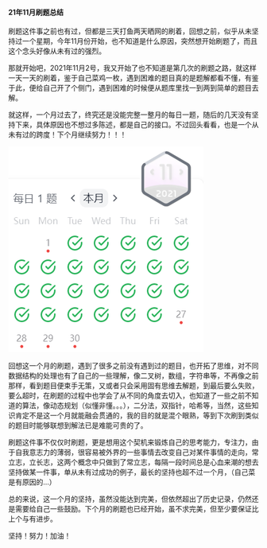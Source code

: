 #### 21年11月刷题总结

刷题这件事之前也有过，但都是三天打鱼两天晒网的刷着，回想之前，似乎从未坚持过一个星期，今年11月份开始，也不知道是什么原因，突然想开始刷题了，而且这个念头好像从未有过的强烈。

那就开始吧，2021年11月2号，我又开始了也不知道是第几次的刷题之路，就这样一天一天的刷着，鉴于自己菜鸡一枚，遇到困难的题目真的是题解都看不懂，有鉴于此，便给自己开了个侧门，遇到困难的时候便从题库里找一到两到简单的题目去解。

就这样，一个月过去了，终究还是没能完整一整月的每日一题，随后的几天没有坚持下来，具体原因也不想过多陈述，都是自己的接口。不过回头看看，也是一个从未有过的跨度！下个月继续努力！！！

![刷题截图](https://github.com/LYN-alan/DailyAlgorithm/blob/main/images/image-20211202200659564.png)

回想这一个月的刷题，遇到了很多之前没有遇到过的题目，也开拓了思维，对不同数据结构的处理也有了自己的一些理解，像二叉树，数组，字符串等，不再像之前那样，看到题目便束手无策，又或者只会采用固有思维去解题，到最后要么失败，要么超时，在刷题的过程中也学会了从不同的角度去切入，也知道了一些之前不知道的算法，像动态规划（似懂非懂。。。），二分法，双指针，哈希等，当然，这些知识肯定不是这一个月就能融会贯通的，我的目的就是混个眼熟，等到下次刷到类似的题目时能够联想到解法已是难能可贵的了。

刷题这件事不仅仅时刷题，更是想用这个契机来锻炼自己的思考能力，专注力，由于自我意志力的薄弱，很容易被外界的一些事情去改变自己对某件事情的走向，常立志，立长志，这两个概念中只做到了常立志，每隔一段时间总是心血来潮的想去坚持做某一件事，单从未有过成功的例子，最长的坚持也超不过一个月，（自己菜是有原因的...）

总的来说，这一个月的坚持，虽然没能达到完美，但依然超出了历史记录，仍然还是需要给自己一些鼓励。下个月的刷题也已经开始，虽不求完美，但至少要保证比上个与有进步。

坚持！努力！加油！
